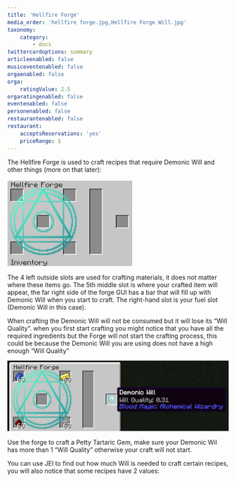 ```yaml
---
title: 'Hellfire Forge'
media_order: 'hellfire forge.jpg,Hellfire Forge Will.jpg'
taxonomy:
    category:
        - docs
twittercardoptions: summary
articleenabled: false
musiceventenabled: false
orgaenabled: false
orga:
    ratingValue: 2.5
orgaratingenabled: false
eventenabled: false
personenabled: false
restaurantenabled: false
restaurant:
    acceptsReservations: 'yes'
    priceRange: $
---
```


The Hellfire Forge is used to craft recipes that require Demonic Will and other things (more on that later):

![](hellfire%20forge.jpg)

The 4 left outside slots are used for crafting materials, it does not matter where these items go. The 5th middle slot is where your crafted item will appear, the far right side of the forge GUI has a bar that will fill up with Demonic Will when you start to craft. The right-hand slot is your fuel slot (Demonic Will in this case). 

When crafting the Demonic Will will not be consumed but it will lose its “Will Quality”. when you first start crafting you might notice that you have all the required ingredients but the Forge will not start the crafting process, this could be because the Demonic Will you are using does not have a high enough “Will Quality”

![The above craft will not work as the Demonic Will has less than 1 “Will Quality”](Hellfire%20Forge%20Will.jpg)



Use the forge to craft a Petty Tartaric Gem, make sure your Demonic Wil has more than 1 “Will Quality” otherwise your craft will not start.

You can use JEI to find out how much Will is needed to craft certain recipes, you will also notice that some recipes have 2 values:
